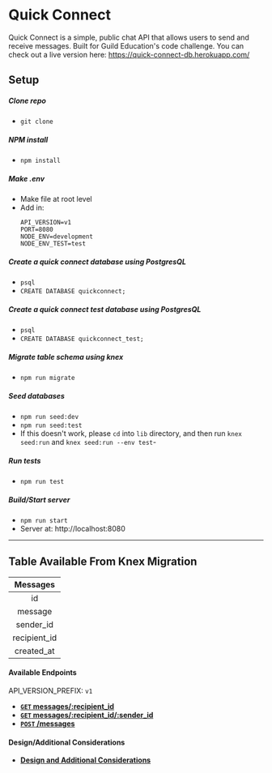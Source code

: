 # Quick Connect
Quick Connect is a simple, public chat API that allows users to send and receive messages. Built for Guild Education's code challenge. You can check out a live version here: https://quick-connect-db.herokuapp.com/

## Setup
##### Clone repo
  - ```git clone```

##### NPM install
  - ```npm install```

##### Make .env
  - Make file at root level
  - Add in:
    ```
    API_VERSION=v1
    PORT=8080
    NODE_ENV=development
    NODE_ENV_TEST=test
    ```

##### Create a quick connect database using PostgresQL
  - ```psql```
  - ```CREATE DATABASE quickconnect;```

##### Create a quick connect test database using PostgresQL
  - ```psql```
  - ```CREATE DATABASE quickconnect_test;```

##### Migrate table schema using knex
  - ```npm run migrate```

##### Seed databases
  - ```npm run seed:dev```
  - ```npm run seed:test```
  - If this doesn't work, please `cd` into `lib` directory, and then run `knex seed:run` and `knex seed:run --env test`-

##### Run tests
  - ```npm run test```

##### Build/Start server
  - ```npm run start```
  - Server at: http://localhost:8080


-------------------------

## Table Available From Knex Migration
| **Messages**        |
| :------------------:|
| id                  |
| message             |
| sender_id           |
| recipient_id        |
| created_at          |

#### Available Endpoints
API_VERSION_PREFIX: `v1`

- **[`GET` messages/:recipient_id](https://github.com/davidbecker6081/quickconnect/blob/master/endpoint_documentation/GET_allMessages.md)**
- **[`GET` messages/:recipient_id/:sender_id](https://github.com/davidbecker6081/quickconnect/blob/master/endpoint_documentation/GET_messages.md)**
- **[`POST` /messages](https://github.com/davidbecker6081/quickconnect/blob/master/endpoint_documentation/POST_message.md)**


#### Design/Additional Considerations
- **[Design and Additional Considerations](https://github.com/davidbecker6081/quickconnect/blob/master/Notes.md)**
